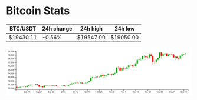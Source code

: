 # Bitcoin Stats

BTC/USDT|24h change|24h high|24h low|
|---|---|---|---|
|$19430.11|-0.56%|$19547.00|$19050.00|

<img src="./chart.svg">
